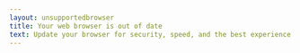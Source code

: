 ```yaml
---
layout: unsupportedbrowser
title: Your web browser is out of date
text: Update your browser for security, speed, and the best experience on this site.
---
```

